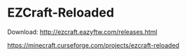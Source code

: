 # EZCraft-Reloaded

Download:
http://ezcraft.eazyftw.com/releases.html

https://minecraft.curseforge.com/projects/ezcraft-reloaded
